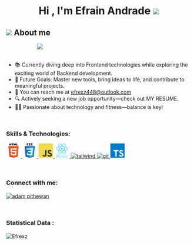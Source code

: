 <h1 align="center">Hi , I'm Efrain Andrade <img src="https://media.giphy.com/media/hvRJCLFzcasrR4ia7z/giphy.gif" width="35"></h1>

## <picture><img src = "https://github.com/7oSkaaa/7oSkaaa/blob/main/Images/about_me.gif?raw=true" width = 50px></picture> About me

<picture> <img align="right" src="https://github.com/7oSkaaa/7oSkaaa/blob/main/Images/Right_Side.gif?raw=true" width = 420px></picture>

<br><br>

- 📚 Currently diving deep into Frontend technologies while exploring the exciting world of Backend development.
- 🎯 Future Goals: Master new tools, bring ideas to life, and contribute to meaningful projects.
- 📩 You can reach me at efrexz448@outlook.com
- 🔍 Actively seeking a new job opportunity—check out MY RESUME.
- 💪🏼  Passionate about technology and fitness—balance is key!
<br>

<h3 align="left">Skills & Technologies:</h3>
<p align="left">
  <a href="https://www.w3.org/html/" target="_blank" rel="noreferrer">
    <img
      src="https://raw.githubusercontent.com/devicons/devicon/master/icons/html5/html5-original-wordmark.svg"
      alt="html5" width="40" height="40" /> 
  </a>
  <a href="https://www.w3schools.com/css/" target="_blank" rel="noreferrer">
    <img
      src="https://raw.githubusercontent.com/devicons/devicon/master/icons/css3/css3-original-wordmark.svg" alt="css3"
      width="40" height="40" />
  </a>
  <a href="https://developer.mozilla.org/en-US/docs/Web/JavaScript" target="_blank"
    rel="noreferrer">
    <img
      src="https://raw.githubusercontent.com/devicons/devicon/master/icons/javascript/javascript-original.svg"
      alt="javascript" width="40" height="40" />
  </a> 
  <a href="https://reactjs.org/" target="_blank" rel="noreferrer"> 
    <img
      src="https://raw.githubusercontent.com/devicons/devicon/master/icons/react/react-original-wordmark.svg"
      alt="react" width="40" height="40" /> 
  </a> 
  <a href="https://tailwindcss.com/" target="_blank" rel="noreferrer"> 
    <img 
      src="https://www.vectorlogo.zone/logos/tailwindcss/tailwindcss-icon.svg" 
      alt="tailwind" width="40" height="40"/>
  </a>
   <a href="https://git-scm.com/" target="_blank" rel="noreferrer"> 
     <img 
       src="https://www.vectorlogo.zone/logos/git-scm/git-scm-icon.svg" 
       alt="git" width="40" height="40"/>
   </a>
  <a href="https://www.typescriptlang.org/" target="_blank" rel="noreferrer">
    <img
      src="https://raw.githubusercontent.com/devicons/devicon/master/icons/typescript/typescript-original.svg"
      alt="typescript" width="40" height="40" />
</a>
</p>

<br>
<h3 align="left">Connect with me:</h3>
<p align="left">
  <a href="https://www.linkedin.com/in/efrain-andrade-quintero-b05142349/" target="blank"><img align="center"
      src="https://raw.githubusercontent.com/rahuldkjain/github-profile-readme-generator/master/src/images/icons/Social/linked-in-alt.svg"
      alt="adam pithewan" height="30" width="40" />
  </a>
</p>

<br>

<h3>Statistical Data :</h3>
<p><img align="center"
    src="https://github-readme-stats.vercel.app/api/top-langs?username=Efrexz&show_icons=true&locale=en&bg_color=0d1117&text_color=ffffff&layout=compact"
    alt="Efrexz" 
    bg_color=#808080/></p>

<br>
